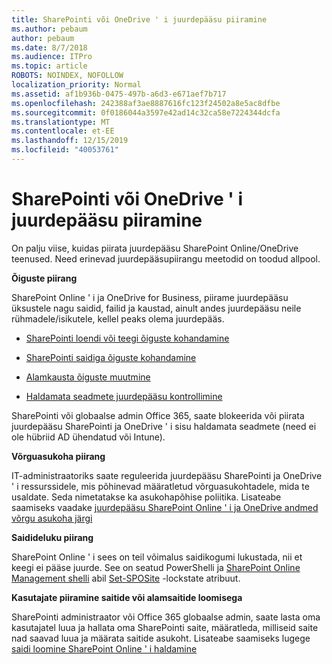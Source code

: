 ```yaml
---
title: SharePointi või OneDrive ' i juurdepääsu piiramine
ms.author: pebaum
author: pebaum
ms.date: 8/7/2018
ms.audience: ITPro
ms.topic: article
ROBOTS: NOINDEX, NOFOLLOW
localization_priority: Normal
ms.assetid: af1b936b-0475-497b-a6d3-e671aef7b717
ms.openlocfilehash: 242388af3ae8887616fc123f24502a8e5ac8dfbe
ms.sourcegitcommit: 0f0186044a3597e42ad14c32ca58e7224344dcfa
ms.translationtype: MT
ms.contentlocale: et-EE
ms.lasthandoff: 12/15/2019
ms.locfileid: "40053761"
---
```

# <a name="restrict-access-in-sharepoint-or-onedrive"></a>SharePointi või OneDrive ' i juurdepääsu piiramine

On palju viise, kuidas piirata juurdepääsu SharePoint Online/OneDrive teenused. Need erinevad juurdepääsupiirangu meetodid on toodud allpool. 

**Õiguste piirang**

SharePoint Online ' i ja OneDrive for Business, piirame juurdepääsu üksustele nagu saidid, failid ja kaustad, ainult andes juurdepääsu neile rühmadele/isikutele, kellel peaks olema juurdepääs.

- [SharePointi loendi või teegi õiguste kohandamine](https://support.office.com/article/Customize-permissions-for-a-SharePoint-list-or-library-02d770f3-59eb-4910-a608-5f84cc297782)

- [SharePointi saidiga õiguste kohandamine](https://docs.microsoft.com/sharepoint/customize-sharepoint-site-permissions)

- [Alamkausta õiguste muutmine](https://support.office.com/article/Change-the-permissions-on-a-subfolder-5427BD7C-F20A-4F75-8CF2-5359DD45A1A6)

- [Haldamata seadmete juurdepääsu kontrollimine](https://docs.microsoft.com/sharepoint/control-access-from-unmanaged-devices)

SharePointi või globaalse admin Office 365, saate blokeerida või piirata juurdepääsu SharePointi ja OneDrive ' i sisu haldamata seadmete (need ei ole hübriid AD ühendatud või Intune).

**Võrguasukoha piirang**

IT-administraatoriks saate reguleerida juurdepääsu SharePointi ja OneDrive ' i ressurssidele, mis põhinevad määratletud võrguasukohtadele, mida te usaldate. Seda nimetatakse ka asukohapõhise poliitika. Lisateabe saamiseks vaadake [juurdepääsu SharePoint Online ' i ja OneDrive andmed võrgu asukoha järgi](https://docs.microsoft.com/sharepoint/control-access-based-on-network-location)

**Saidideluku piirang** 

SharePoint Online ' i sees on teil võimalus saidikogumi lukustada, nii et keegi ei pääse juurde. See on seatud PowerShelli ja [SharePoint Online Management shelli](https://docs.microsoft.com/powershell/sharepoint/sharepoint-online/connect-sharepoint-online?view=sharepoint-ps) abil [Set-SPOSite](https://docs.microsoft.com/powershell/module/sharepoint-online/set-sposite?view=sharepoint-ps) -lockstate atribuut.

**Kasutajate piiramine saitide või alamsaitide loomisega**

SharePointi administraator või Office 365 globaalse admin, saate lasta oma kasutajatel luua ja hallata oma SharePointi saite, määratleda, milliseid saite nad saavad luua ja määrata saitide asukoht. Lisateabe saamiseks lugege [saidi loomine SharePoint Online ' i haldamine](https://docs.microsoft.com/sharepoint/manage-site-creation)

